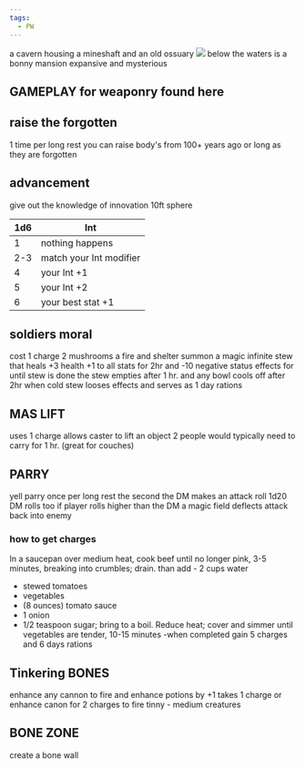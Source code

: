 ```yaml
---
tags:
  - PW
---
```

a cavern housing a mineshaft and an old ossuary 
![](https://i.imgur.com/SmfIL9i.png)
below the waters is a bonny mansion expansive and mysterious 
## GAMEPLAY for weaponry found here 

raise the forgotten 
---
1 time per long rest you can raise body's from 100+ years ago or long as they are forgotten 

advancement 
---
give out the knowledge of innovation 
10ft sphere 

| 1d6 | Int                     |
| --- | ----------------------- |
| 1   | nothing happens         |
| 2-3 | match your Int modifier |
| 4   | your Int +1             |
| 5   | your Int +2             |
| 6   | your best stat +1       |
soldiers moral
---
cost 1 charge 2 mushrooms a fire and shelter 
summon a magic infinite stew that heals +3 health +1 to all stats for 2hr and -10 negative status effects for until stew is done
the stew empties after 1 hr. and any bowl cools off after 2hr 
when cold stew looses effects and serves as 1 day rations 

MAS LIFT
---
uses 1 charge 
allows caster to lift an object 2 people would typically need to carry for 1 hr. (great for couches)

PARRY
---
yell parry once per long rest the second the DM makes an attack roll 1d20 DM rolls too if player rolls higher than the DM a magic field deflects attack back into enemy   
### how to get charges 
In a saucepan over medium heat, cook beef until no longer pink, 3-5 minutes, breaking into crumbles; drain. than add - 2 cups water
-  stewed tomatoes
- vegetables
- (8 ounces) tomato sauce
- 1 onion 
- 1/2 teaspoon sugar; bring to a boil. Reduce heat; cover and simmer until vegetables are tender, 10-15 minutes 
-when completed gain 5 charges and 6 days rations 

Tinkering BONES 
---
enhance any cannon to fire and enhance potions by +1
takes 1 charge 
or enhance canon for 2 charges to fire tinny - medium creatures 

BONE ZONE
---
create a bone wall 